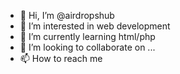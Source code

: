 - 👋 Hi, I’m @airdropshub
- 👀 I’m interested in web development
- 🌱 I’m currently learning html/php
- 💞️ I’m looking to collaborate on ...
- 📫 How to reach me 

<!---
airdropshub/airdropshub is a ✨ special ✨ repository because its `README.md` (this file) appears on your GitHub profile.
You can click the Preview link to take a look at your changes.
--->
